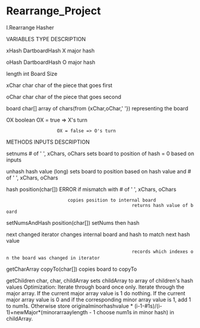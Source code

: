 Rearrange\_Project
==================

I.Rearrange Hasher

VARIABLES TYPE DESCRIPTION

xHash DartboardHash X major hash

oHash DartboardHash O major hash

length int Board Size

xChar char char of the piece that goes first

oChar char char of the piece that goes second

board char\[\] array of chars(from {xChar,oChar,' '}) representing the board

OX boolean OX = true =&gt; X's turn

`                   OX = false => O's turn`

METHODS INPUTS DESCRIPTION

setnums \# of ' ', xChars, oChars sets board to position of hash = 0 based on inputs

unhash hash value (long) sets board to position based on hash value and \# of ' ', xChars, oChars

hash position(char\[\]) ERROR if mismatch with \# of ' ', xChars, oChars

`                       copies position to internal board`
`                                               returns hash value of board`
`                               `

setNumsAndHash position(char\[\]) setNums then hash

next changed iterator changes internal board and hash to match next hash value

`                                               records which indexes on the board was changed in iterator`
`                               `

getCharArray copyTo(char\[\]) copies board to copyTo

getChildren char, char, childArray sets childArray to array of children's hash values Optimization: Iterate through board once only. Iterate through the major array. If the current major array value is 1 do nothing. If the current major array value is 0 and if the corresponding minor array value is 1, add 1 to num1s. Otherwise store originalminorhashvalue \* (i-1-\#1s)/(i-1)+newMajor\*(minorarraaylength - 1 choose num1s in minor hash) in childArray.
